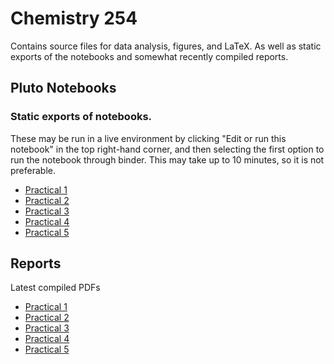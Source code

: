 # Chemistry 254
Contains source files for data analysis, figures, and LaTeX. As well as static exports of the notebooks and somewhat recently compiled reports.

##  Pluto Notebooks
### Static exports of notebooks.
These may be run in a live environment by clicking "Edit or run this notebook" in the top right-hand corner, and then selecting the first option to run the notebook through binder. This may take up to 10 minutes, so it is not preferable.
- [Practical 1](https://adammenne.github.io/chemistry_254/practical_1/plots.html)
- [Practical 2](https://adammenne.github.io/chemistry_254/practical_2/plots.html)
- [Practical 3](https://adammenne.github.io/chemistry_254/practical_3/notebook.html)
- [Practical 4](https://adammenne.github.io/chemistry_254/practical_4/notebook.html)
- [Practical 5](https://adammenne.github.io/chemistry_254/practical_5/notebook.html)

## Reports
Latest compiled PDFs
- [Practical 1](https://github.com/AdamMenne/chemistry_254/raw/master/practical_1/report/report.pdf)
- [Practical 2](https://github.com/AdamMenne/chemistry_254/raw/master/practical_2/report/report.pdf)
- [Practical 3](https://github.com/AdamMenne/chemistry_254/raw/master/practical_3/report/report.pdf)
- [Practical 4](https://github.com/AdamMenne/chemistry_254/raw/master/practical_4/report/report.pdf)
- [Practical 5](https://github.com/AdamMenne/chemistry_254/raw/master/practical_5/report/report.pdf)
